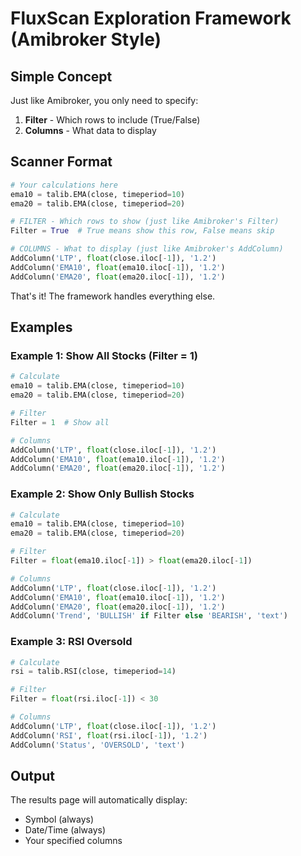 # FluxScan Exploration Framework (Amibroker Style)

## Simple Concept

Just like Amibroker, you only need to specify:
1. **Filter** - Which rows to include (True/False)
2. **Columns** - What data to display

## Scanner Format

```python
# Your calculations here
ema10 = talib.EMA(close, timeperiod=10)
ema20 = talib.EMA(close, timeperiod=20)

# FILTER - Which rows to show (just like Amibroker's Filter)
Filter = True  # True means show this row, False means skip

# COLUMNS - What to display (just like Amibroker's AddColumn)
AddColumn('LTP', float(close.iloc[-1]), '1.2')
AddColumn('EMA10', float(ema10.iloc[-1]), '1.2')
AddColumn('EMA20', float(ema20.iloc[-1]), '1.2')
```

That's it! The framework handles everything else.

## Examples

### Example 1: Show All Stocks (Filter = 1)
```python
# Calculate
ema10 = talib.EMA(close, timeperiod=10)
ema20 = talib.EMA(close, timeperiod=20)

# Filter
Filter = 1  # Show all

# Columns
AddColumn('LTP', float(close.iloc[-1]), '1.2')
AddColumn('EMA10', float(ema10.iloc[-1]), '1.2')
AddColumn('EMA20', float(ema20.iloc[-1]), '1.2')
```

### Example 2: Show Only Bullish Stocks
```python
# Calculate
ema10 = talib.EMA(close, timeperiod=10)
ema20 = talib.EMA(close, timeperiod=20)

# Filter
Filter = float(ema10.iloc[-1]) > float(ema20.iloc[-1])

# Columns
AddColumn('LTP', float(close.iloc[-1]), '1.2')
AddColumn('EMA10', float(ema10.iloc[-1]), '1.2')
AddColumn('EMA20', float(ema20.iloc[-1]), '1.2')
AddColumn('Trend', 'BULLISH' if Filter else 'BEARISH', 'text')
```

### Example 3: RSI Oversold
```python
# Calculate
rsi = talib.RSI(close, timeperiod=14)

# Filter
Filter = float(rsi.iloc[-1]) < 30

# Columns
AddColumn('LTP', float(close.iloc[-1]), '1.2')
AddColumn('RSI', float(rsi.iloc[-1]), '1.2')
AddColumn('Status', 'OVERSOLD', 'text')
```

## Output
The results page will automatically display:
- Symbol (always)
- Date/Time (always)
- Your specified columns